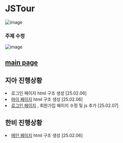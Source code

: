 # JSTour
![image](https://github.com/user-attachments/assets/eb9f5ccb-d0fc-470f-b5d4-54c5db3a09b9)
### 주제 수정
![image](https://github.com/user-attachments/assets/ced84a8e-75c8-4edb-acf8-d52315312725)


## <a href="https://ldr7xior.github.io/JSTour/" class="page">main page</a>

## 지아 진행상황
<ur>
  <li>로그인 페이지 html 구조 생성 [25.02.06]</li>
  <li><a href="myPage" class="page">마이 페이지</a> html 구조 생성 [25.02.06]</li>
  <li><a href="login" class="page">로그인 페이지</a> , 회원가입 페이지 수정 및 js 추가 [25.02.07]</li>
</ur>

## 한비 진행상황
<ur>
  <li><a href="mainpage.html" class="page">메인 페이지</a> html 구조 생성 [25.02.06]</li>
</ur>
